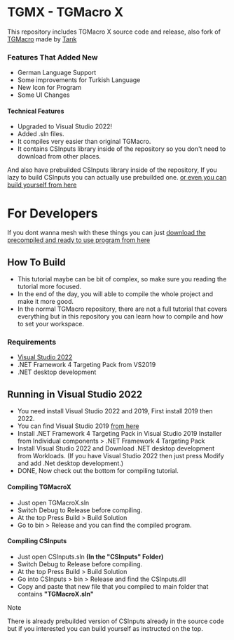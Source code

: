 # TGMX - TGMacro X

This repository includes TGMacro X source code and release, also fork of [TGMacro](https://github.com/trksyln/TGMacro) made by [Tarık](https://github.com/trksyln)

### Features That Added New
- German Language Support
- Some improvements for Turkish Language
- New Icon for Program
- Some UI Changes

#### Technical Features

- Upgraded to Visual Studio 2022!
- Added .sln files.
- It compiles very easier than original TGMacro.
- It contains CSInputs library inside of the repository so you don't need to download from other places.

And also have prebuilded CSInputs library inside of the repository, If you lazy to build CSInputs you can actually use prebuilded one. [or even you can build yourself from here](#compiling-csinputs)

# For Developers

If you dont wanna mesh with these things you can just [download the precompiled and ready to use program from here](https://github.com/WH0LEWHALE/TGMacro-X/releases)

## How To Build
* This tutorial maybe can be bit of complex, so make sure you reading the tutorial more focused.
* In the end of the day, you will able to compile the whole project and make it more good.
* In the normal TGMacro repository, there are not a full tutorial that covers everything but in this repository you can learn how to compile and how to set your workspace.

### Requirements
- [Visual Studio 2022](https://visualstudio.microsoft.com/vs/)
- .NET Framework 4 Targeting Pack from VS2019
- .NET desktop development

## Running in Visual Studio 2022

- You need install Visual Studio 2022 and 2019, First install 2019 then 2022.
- You can find Visual Studio 2019 [from here](https://visualstudio.microsoft.com/thank-you-downloading-visual-studio/?sku=community&rel=16&utm_medium=microsoft&utm_campaign=download+from+relnotes&utm_content=vs2019ga+button)
- Install .NET Framework 4 Targeting Pack in Visual Studio 2019 Installer from Individual components > .NET Framework 4 Targeting Pack
- Install Visual Studio 2022 and Download .NET desktop development from Workloads. (If you have Visual Studio 2022 then just press Modify and add .Net desktop development.)
- DONE, Now check out the bottom for compiling tutorial.


#### Compiling TGMacroX 

- Just open TGMacroX.sln
- Switch Debug to Release before compiling.
- At the top Press Build > Build Solution
- Go to bin > Release and you can find the compiled program.
  
#### Compiling CSInputs
- Just open CSInputs.sln **(In the "CSInputs" Folder)**
- Switch Debug to Release before compiling.
- At the top Press Build > Build Solution
- Go into CSInputs > bin > Release and find the CSInputs.dll
- Copy and paste that new file that you compiled to main folder that contains **"TGMacroX.sln"**
> [!NOTE]
>  There is already prebuilded version of CSInputs already in the source code but if you interested you can build yourself as instructed on the top.


